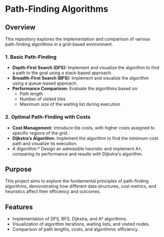 # Path-Finding Algorithms  

## Overview  
This repository explores the implementation and comparison of various path-finding algorithms in a grid-based environment. 

### 1. Basic Path-Finding  
- **Depth-First Search (DFS):** Implement and visualize the algorithm to find a path to the goal using a stack-based approach.  
- **Breadth-First Search (BFS):** Implement and visualize the algorithm using a queue-based approach.  
- **Performance Comparison:** Evaluate the algorithms based on:  
  - Path length  
  - Number of visited tiles  
  - Maximum size of the waiting list during execution  

### 2. Optimal Path-Finding with Costs  
- **Cost Management:** Introduce tile costs, with higher costs assigned to specific regions of the grid.  
- **Dijkstra’s Algorithm:** Implement the algorithm to find the minimum-cost path and visualize its execution.  
- **A* Algorithm:** Design an admissible heuristic and implement A*, comparing its performance and results with Dijkstra's algorithm.  

## Purpose  
This project aims to explore the fundamental principles of path-finding algorithms, demonstrating how different data structures, cost metrics, and heuristics affect their efficiency and outcomes.  

## Features  
- Implementation of DFS, BFS, Dijkstra, and A* algorithms.  
- Visualization of algorithm iterations, waiting lists, and visited nodes.  
- Comparison of path lengths, costs, and algorithmic efficiency.  

